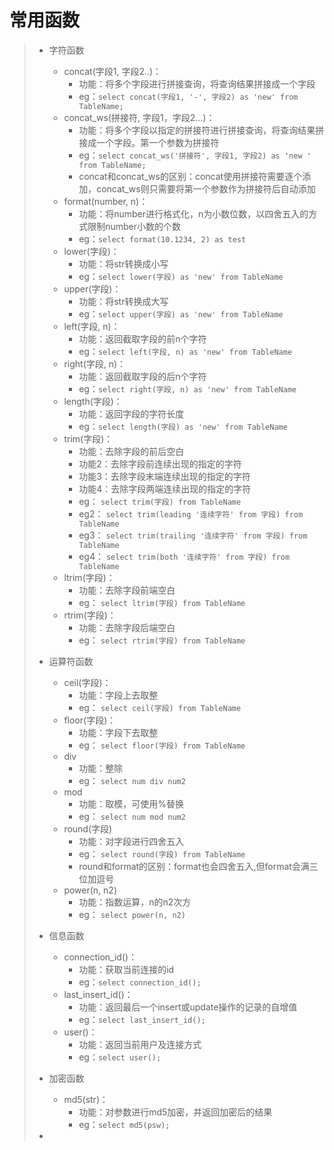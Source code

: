 # 常用函数
>* 字符函数
>   * concat(字段1, 字段2..)：
>       * 功能：将多个字段进行拼接查询，将查询结果拼接成一个字段  
>       * eg：```select concat(字段1, '-', 字段2) as 'new' from TableName;```  
>   * concat_ws(拼接符, 字段1，字段2...)：
>       * 功能：将多个字段以指定的拼接符进行拼接查询，将查询结果拼接成一个字段。第一个参数为拼接符  
>       * eg：```select concat_ws('拼接符', 字段1, 字段2) as 'new ' from TableName;```  
>       * concat和concat_ws的区别：concat使用拼接符需要逐个添加，concat_ws则只需要将第一个参数作为拼接符后自动添加
>   * format(number, n)：
>       * 功能：将number进行格式化，n为小数位数，以四舍五入的方式限制number小数的个数  
>       * eg：```select format(10.1234, 2) as test```  
>   * lower(字段)：
>       * 功能：将str转换成小写  
>       * eg：```select lower(字段) as 'new' from TableName```  
>   * upper(字段)：
>       * 功能：将str转换成大写  
>       * eg：```select upper(字段) as 'new' from TableName```  
>   * left(字段, n)：
>       * 功能：返回截取字段的前n个字符  
>       * eg：```select left(字段, n) as 'new' from TableName```  
>   * right(字段, n)：
>       * 功能：返回截取字段的后n个字符  
>       * eg：```select right(字段, n) as 'new' from TableName```  
>   * length(字段)：
>       * 功能：返回字段的字符长度  
>       * eg：```select length(字段) as 'new' from TableName```  
>   * trim(字段)：
>       * 功能：去除字段的前后空白  
>       * 功能2：去除字段前连续出现的指定的字符  
>       * 功能3：去除字段末端连续出现的指定的字符  
>       * 功能4：去除字段两端连续出现的指定的字符  
>       * eg： ```select trim(字段) from TableName```  
>       * eg2： ```select trim(leading '连续字符' from 字段) from TableName```  
>       * eg3： ```select trim(trailing '连续字符' from 字段) from TableName```  
>       * eg4： ```select trim(both '连续字符' from 字段) from TableName```  
>   * ltrim(字段)：
>       * 功能：去除字段前端空白
>       * eg： ```select ltrim(字段) from TableName```  
>   * rtrim(字段)：
>       * 功能：去除字段后端空白
>       * eg： ```select rtrim(字段) from TableName```  
>
>* 运算符函数
>   * ceil(字段)：
>       * 功能：字段上去取整
>       * eg： ```select ceil(字段) from TableName```  
>   * floor(字段)：
>       * 功能：字段下去取整
>       * eg： ```select floor(字段) from TableName```  
>   * div
>       * 功能：整除
>       * eg： ```select num div num2```  
>   * mod
>       * 功能：取模，可使用%替换
>       * eg： ```select num mod num2```
>   * round(字段)
>       * 功能：对字段进行四舍五入  
>       * eg： ```select round(字段) from TableName```  
>       * round和format的区别：format也会四舍五入,但format会满三位加逗号  
>   * power(n, n2)
>       * 功能：指数运算，n的n2次方
>       * eg： ```select power(n, n2)```  
>* 信息函数
>   * connection_id()：
>       * 功能：获取当前连接的id
>       * eg：```select connection_id();```
>   * last_insert_id()：
>       * 功能：返回最后一个insert或update操作的记录的自增值
>       * eg：```select last_insert_id();```  
>   * user()：
>       * 功能：返回当前用户及连接方式
>       * eg：```select user();```
>* 加密函数
>   * md5(str)：
>       * 功能：对参数进行md5加密，并返回加密后的结果
>       * eg：```select md5(psw);```  
>* 
